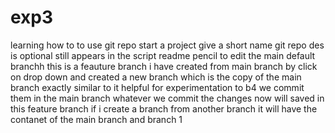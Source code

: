 # exp3
learning how to to use git repo
start a project 
give a short name git repo
des is optional still appears in  the script 
readme
pencil to edit the main default branchh 
this is a feauture branch i have created from main branch
by click on drop down and created a new branch 
which is the copy of the main branch exactly similar to it
helpful for experimentation to b4 we commit them in the main branch
whatever we commit the changes now will saved in this feature branch
if i create a branch from another branch it will have the contanet of the main branch and branch 1
